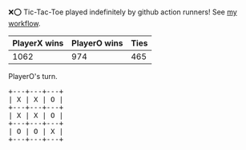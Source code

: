 :x::o: Tic-Tac-Toe played indefinitely by github action runners! See [my workflow](.github/workflows/play.yaml).

|PlayerX wins|PlayerO wins|Ties|
|-|-|-|
|1062|974|465|

PlayerO's turn.

<pre>
+---+---+---+
| X | X | O |
+---+---+---+
| X | X | O |
+---+---+---+
| O | O | X |
+---+---+---+
</pre>